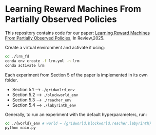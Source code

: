 # Learning Reward Machines From Partially Observed Policies

This repository contains code for our paper: [Learning Reward Machines From Partially Observed Policies](https://openreview.net/pdf?id=7bbYYNvhTE), In Review,2025.

Create a virtual environment and activate it using:
```bash
cd ./lrm_fd
conda env create -f lrm.yml -n lrm
conda activate lrm
```

Each experiment from Section 5 of the paper is implemented in its own folder.

- Section 5.1 --> `./gridwolrd_env`
- Section 5.2 --> `./blockworld_env`
- Section 5.3 --> `./reacher_env`
- Section 5.4 --> `./labyrinth_env`

Generally, to run an experiment with the default hyperparameters, run:

```bash
cd ./{world}_env # world = {gridworld,blockworld,reacher,labyrinth}
python main.py
```
